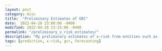 ```yaml
---
layout: post
category: misc
title:  "Preliminary Estimates of GRC"
date:  2022-04-28 23:00:00 -0400
modified: 2022-04-28 23:15:00 -0400
permalink: "/preliminary_x_risk_estimates/"
description: "My preliminary estimates of x-risk from entities such as unaligned AI or nuclear war."
tags: [prediction, x-risk, gcr, forecasting]
---
```

